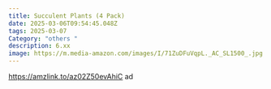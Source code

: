 ```yaml
---
title: Succulent Plants (4 Pack)
date: 2025-03-06T09:54:45.048Z
tags: 2025-03-07
Category: "others "
description: 6.xx
image: https://m.media-amazon.com/images/I/71ZuDFuVqpL._AC_SL1500_.jpg
---
```

https://amzlink.to/az02Z50evAhiC ad